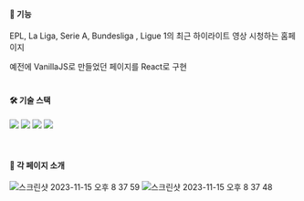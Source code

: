#### 🔎 기능

EPL, La Liga, Serie A, Bundesliga , Ligue 1의 최근 하이라이트 영상 시청하는 홈페이지

예전에 VanillaJS로 만들었던 페이지를 React로 구현

#

#### 🛠 기술 스택

<img src="https://img.shields.io/badge/html5-E34F26?style=for-the-badge&logo=html5&logoColor=white">  <img src="https://img.shields.io/badge/css-1572B6?style=for-the-badge&logo=css3&logoColor=white">  <img src="https://img.shields.io/badge/javascript-F7DF1E?style=for-the-badge&logo=javascript&logoColor=black"> <img src="https://img.shields.io/badge/react-61DAFB?style=for-the-badge&logo=react&logoColor=black"> 

<br>


#### 👀 각 페이지 소개
![스크린샷 2023-11-15 오후 8 37 59](https://github.com/Sukyeong-Kwak/Elice-House/assets/114588184/4ffea6ac-6ca9-4a34-877d-5bb80b51fcc2)
![스크린샷 2023-11-15 오후 8 37 48](https://github.com/Sukyeong-Kwak/Elice-House/assets/114588184/846efc8c-0323-4430-9025-12cf47ef827e)
